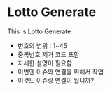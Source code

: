 # Lotto Generate

This is Lotto Generate

* 번호의 범위 : 1~45
* 중복번호 제거 코드 포함
* 자세한 설명이 필요함 
* 이번엔 이슈와 연결을 위해서 작업
* 이것도 이슈랑 연결이 됩니까?
